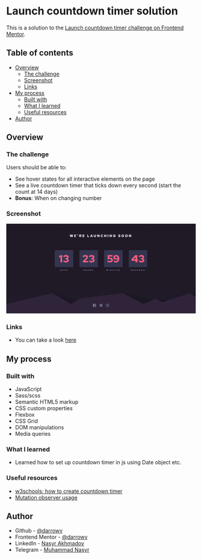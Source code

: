 # Launch countdown timer solution

This is a solution to the [Launch countdown timer challenge on Frontend Mentor](https://www.frontendmentor.io/challenges/launch-countdown-timer-N0XkGfyz-).

## Table of contents

- [Overview](#overview)
  - [The challenge](#the-challenge)
  - [Screenshot](#screenshot)
  - [Links](#links)
- [My process](#my-process)
  - [Built with](#built-with)
  - [What I learned](#what-i-learned)
  - [Useful resources](#useful-resources)
- [Author](#author)

## Overview

### The challenge

Users should be able to:

- See hover states for all interactive elements on the page
- See a live countdown timer that ticks down every second (start the count at 14 days)
- **Bonus**: When on changing number

### Screenshot

![](./screenshot.png)

### Links

- You can take a look [here](https://darrowv.github.io/launch-countdown-timer)

## My process

### Built with

- JavaScript
- Sass/scss
- Semantic HTML5 markup
- CSS custom properties
- Flexbox
- CSS Grid
- DOM manipulations
- Media queries

### What I learned

- Learned how to set up countdown timer in js using Date object etc.

### Useful resources

- [w3schools: how to create countdown timer](https://www.w3schools.com/howto/howto_js_countdown.asp)
- [Mutation observer usage](https://developer.mozilla.org/en-US/docs/Web/API/MutationObserver/observe)

## Author

- Github - [@darrowv](https://github.com/darrowv)
- Frontend Mentor - [@darrowv](https://www.frontendmentor.io/profile/darrowv)
- LinkedIn - [Nasyr Akhmadov](https://linkedin.com/in/darrowv)
- Telegram - [Muhammad Nasyr](https://t.me/m_nasyr)
